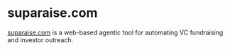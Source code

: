 # suparaise.com

[suparaise.com](https://suparaise.com) is a web-based agentic tool for automating VC fundraising and investor outreach.